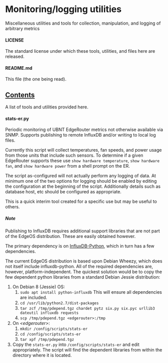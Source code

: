 # Monitoring/logging utilities
Miscellaneous utilities and tools for collection, manipulation, and logging of arbitrary metrics

#### LICENSE
The standard license under which these tools, utilities, and files here are released.

#### README.md
This file (the one being read).

## <u>Contents</u>
A list of tools and utilities provided here.

#### stats-er.py
Periodic monitoring of UBNT EdgeRouter metrics not otherwise available via SNMP.  Supports publishing to remote InfluxDB and/or writing to local log files.

Currently this script will collect temperatures, fan speeds, and power usage from those units that include such sensors.  To determine if a given EdgeRouter supports these use `show hardware temperature`, `show hardware fan`, and `show hardware power` from a shell prompt on the ER.

The script as-configured will not actually perform any logging of data.  At minimum one of the two options for logging should be enabled by editing the configuration at the beginning of the script.  Additionally details such as database host, etc should be configured as appropriate.

This is a quick interim tool created for a specific use but may be useful to others.


##### Note  
Publishing to InfluxDB requires additional support libraries that are not part of the EdgeOS distribution.  These are easily obtained however.

The primary dependency is on [InfluxDB-Python](https://github.com/influxdata/influxdb-python), which in turn has a few dependencies.  

The current EdgeOS distribution is based upon Debian Wheezy, which does not itself include influxdb-python.  All of the required dependencies are, however, platform-independent.  The quickest solution would be to copy the few dependent python libraries from a standard Debian Jessie distribution:  
1.  On Debian 8 (Jessie) OS:  
    1.  `sudo apt install python-influxdb`  This will ensure all dependencies are included.
    2.  `cd /usr/lib/python2.7/dist-packages`
    3.  `tar zcf /tmp/pdepend.tgz chardet pytz six.py six.pyc urllib3 dateutil influxdb requests`
    4.  `scp /tmp/pdepend.tgz <edgerouter>:/tmp`
2.  On _&lt;edgerouter&gt;_:
    1.  `mkdir /config/scripts/stats-er`
    2.  `cd /config/scripts/stats-er`
    3.  `tar xpf /tmp/pdepend.tgz`
3.  Copy the `stats-er.py` into `/config/scripts/stats-er` and edit appropriately.  The script will find the dependent libraries from within the directory where it is located.
